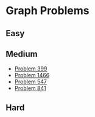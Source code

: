# Graph Problems

## Easy

## Medium
- [Problem 399](../problems/399_evaluate_division/README.md)
- [Problem 1466](../problems/1466_reorder_routes_to_make_all_paths_lead_to_the_city_zero/README.md)
- [Problem 547](../problems/547_number_of_provinces/README.md)
- [Problem 841](../problems/841_keys_and_rooms/README.md)

## Hard

